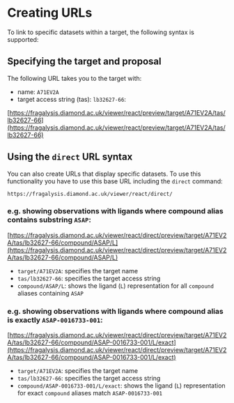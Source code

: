 
# Creating URLs

To link to specific datasets within a target, the following syntax is supported:

## Specifying the target and proposal

The following URL takes you to the target with:

- name: `A71EV2A`
- target access string (tas): `lb32627-66`:

[https://fragalysis.diamond.ac.uk/viewer/react/preview/target/A71EV2A/tas/lb32627-66](https://fragalysis.diamond.ac.uk/viewer/react/preview/target/A71EV2A/tas/lb32627-66)


## Using the `direct` URL syntax

You can also create URLs that display specific datasets. To use this functionality you have to use this base URL including the `direct` command:

```
https://fragalysis.diamond.ac.uk/viewer/react/direct/
```

### e.g. showing observations with ligands where compound alias contains substring `ASAP`:

[https://fragalysis.diamond.ac.uk/viewer/react/direct/preview/target/A71EV2A/tas/lb32627-66/compound/ASAP/L](https://fragalysis.diamond.ac.uk/viewer/react/direct/preview/target/A71EV2A/tas/lb32627-66/compound/ASAP/L)

- `target/A71EV2A`: specifies the target name
- `tas/lb32627-66`: specifies the target access string
- `compound/ASAP/L`: shows the ligand (`L`) representation for all `compound` aliases containing `ASAP`

### e.g. showing observations with ligands where compound alias is exactly `ASAP-0016733-001`:

[https://fragalysis.diamond.ac.uk/viewer/react/direct/preview/target/A71EV2A/tas/lb32627-66/compound/ASAP-0016733-001/L/exact](https://fragalysis.diamond.ac.uk/viewer/react/direct/preview/target/A71EV2A/tas/lb32627-66/compound/ASAP-0016733-001/L/exact)

- `target/A71EV2A`: specifies the target name
- `tas/lb32627-66`: specifies the target access string
- `compound/ASAP-0016733-001/L/exact`: shows the ligand (`L`) representation for exact `compound` aliases match `ASAP-0016733-001`

